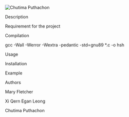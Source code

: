 ![Chutima Puthachon](https://github.com/user-attachments/assets/374c63d6-d591-44ee-b319-15219d4de2ff)

Description

Requirement for the project

Compilation

gcc -Wall -Werror -Wextra -pedantic -std=gnu89 *.c -o hsh

Usage

Installation

Example

Authors

Mary Fletcher

Xi Qern Egan Leong

Chutima Puthachon
